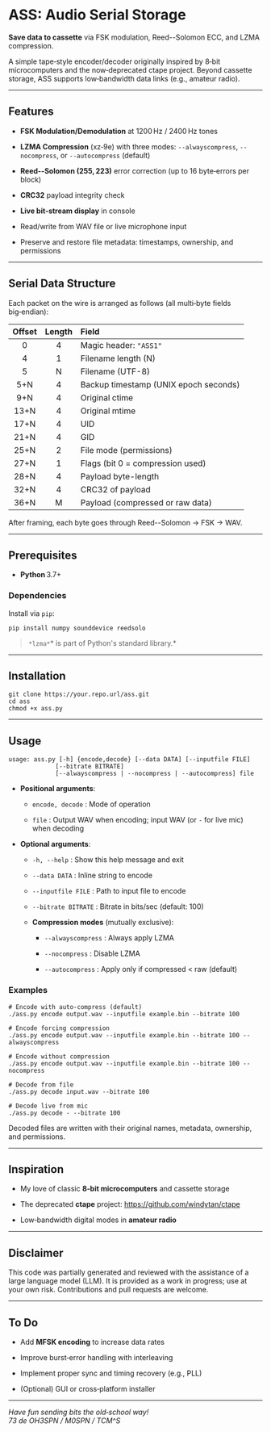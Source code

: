 ASS: Audio Serial Storage
=========================

**Save data to cassette** via FSK modulation, Reed--Solomon ECC, and LZMA compression.

A simple tape‑style encoder/decoder originally inspired by 8‑bit microcomputers and the now‑deprecated ctape project. Beyond cassette storage, ASS supports low‑bandwidth data links (e.g., amateur radio).

* * * * *

Features
--------

-   **FSK Modulation/Demodulation** at 1200 Hz / 2400 Hz tones

-   **LZMA Compression** (xz‑9e) with three modes: `--alwayscompress`, `--nocompress`, or `--autocompress` (default)

-   **Reed--Solomon (255, 223)** error correction (up to 16 byte‑errors per block)

-   **CRC32** payload integrity check

-   **Live bit‑stream display** in console

-   Read/write from WAV file or live microphone input

-   Preserve and restore file metadata: timestamps, ownership, and permissions

* * * * *

Serial Data Structure
---------------------

Each packet on the wire is arranged as follows (all multi‑byte fields big‑endian):

| Offset | Length | Field                                 |
|:------:|:------:|:--------------------------------------|
| 0      | 4      | Magic header: `"ASS1"`                |
| 4      | 1      | Filename length (N)                   |
| 5      | N      | Filename (UTF-8)                      |
| 5+N    | 4      | Backup timestamp (UNIX epoch seconds) |
| 9+N    | 4      | Original ctime                        |
| 13+N   | 4      | Original mtime                        |
| 17+N   | 4      | UID                                   |
| 21+N   | 4      | GID                                   |
| 25+N   | 2      | File mode (permissions)               |
| 27+N   | 1      | Flags (bit 0 = compression used)      |
| 28+N   | 4      | Payload byte-length                   |
| 32+N   | 4      | CRC32 of payload                      |
| 36+N   | M      | Payload (compressed or raw data)      |

After framing, each byte goes through Reed--Solomon → FSK → WAV.

* * * * *

Prerequisites
-------------

-   **Python** 3.7+

### Dependencies

Install via `pip`:

```
pip install numpy sounddevice reedsolo
```

> `*lzma*`* is part of Python's standard library.*

* * * * *

Installation
------------

```
git clone https://your.repo.url/ass.git
cd ass
chmod +x ass.py
```

* * * * *

Usage
-----

```
usage: ass.py [-h] {encode,decode} [--data DATA] [--inputfile FILE]
             [--bitrate BITRATE]
             [--alwayscompress | --nocompress | --autocompress] file
```

-   **Positional arguments**:

    -   `encode, decode` : Mode of operation

    -   `file` : Output WAV when encoding; input WAV (or `-` for live mic) when decoding

-   **Optional arguments**:

    -   `-h, --help` : Show this help message and exit

    -   `--data DATA` : Inline string to encode

    -   `--inputfile FILE` : Path to input file to encode

    -   `--bitrate BITRATE` : Bitrate in bits/sec (default: 100)

    -   **Compression modes** (mutually exclusive):

        -   `--alwayscompress` : Always apply LZMA

        -   `--nocompress` : Disable LZMA

        -   `--autocompress` : Apply only if compressed < raw (default)

### Examples

```
# Encode with auto‑compress (default)
./ass.py encode output.wav --inputfile example.bin --bitrate 100

# Encode forcing compression
./ass.py encode output.wav --inputfile example.bin --bitrate 100 --alwayscompress

# Encode without compression
./ass.py encode output.wav --inputfile example.bin --bitrate 100 --nocompress

# Decode from file
./ass.py decode input.wav --bitrate 100

# Decode live from mic
./ass.py decode - --bitrate 100
```

Decoded files are written with their original names, metadata, ownership, and permissions.

* * * * *

Inspiration
-----------

-   My love of classic **8‑bit microcomputers** and cassette storage

-   The deprecated **ctape** project: https://github.com/windytan/ctape

-   Low‑bandwidth digital modes in **amateur radio**

* * * * *

Disclaimer
----------

This code was partially generated and reviewed with the assistance of a large language model (LLM). It is provided as a work in progress; use at your own risk. Contributions and pull requests are welcome.

* * * * *

To Do
-----

-   Add **MFSK encoding** to increase data rates

-   Improve burst‑error handling with interleaving

-   Implement proper sync and timing recovery (e.g., PLL)

-   (Optional) GUI or cross‑platform installer

* * * * *

*Have fun sending bits the old‑school way!*\
*73 de OH3SPN / M0SPN / TCM^S*
